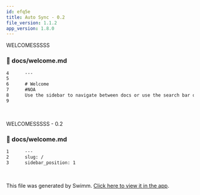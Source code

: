 ```yaml
---
id: efq5e
title: Auto Sync - 0.2
file_version: 1.1.2
app_version: 1.8.0
---
```


WELCOMESSSSS
<!-- NOTE-swimm-snippet: the lines below link your snippet to Swimm -->
### 📄 docs/welcome.md
```markdown
4      ---
5      
6      # Welcome
7      #NOA
8      Use the sidebar to navigate between docs or use the search bar on the topbar.
9      
```

<br/>

WELCOMESSSSS - 0.2
<!-- NOTE-swimm-snippet: the lines below link your snippet to Swimm -->
### 📄 docs/welcome.md
```markdown
1      ---
2      slug: /
3      sidebar_position: 1
```

<br/>

This file was generated by Swimm. [Click here to view it in the app](https://swimm-web-app.web.app/repos/Z2l0aHViJTNBJTNBTm9hUmVwbyUzQSUzQU5vYW96ZXI=/docs/efq5e).
